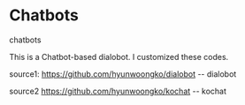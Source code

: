 # Chatbots
chatbots

This is a Chatbot-based dialobot. I customized these codes.




source1: https://github.com/hyunwoongko/dialobot  -- dialobot 

source2 https://github.com/hyunwoongko/kochat  -- kochat

